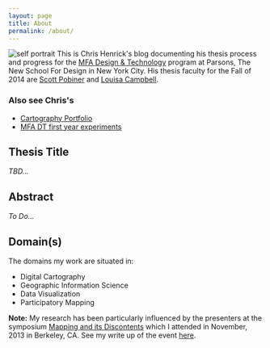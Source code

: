 ```yaml
---
layout: page
title: About 
permalink: /about/
---
```


![self portrait](../assets/cafe-instagram.png)
This is Chris Henrick's blog documenting his thesis process and progress for the [MFA Design & Technology](http://www.newschool.edu/parsons/mfa-design-technology/) program at Parsons, The New School For Design in New York City. His thesis faculty for the Fall of 2014 are [Scott Pobiner](http://www.newschool.edu/parsons/faculty.aspx?id=4e44-6331-4f44-5134) and [Louisa Campbell](http://mfadt.parsons.edu/2014/faculty/louisa-campbell).

### Also see Chris's
- [Cartography Portfolio](http://chrishenrick.com)
- [MFA DT first year experiments](http://chenrickmfadt.wordpress.com/)

## Thesis Title

*TBD...*

## Abstract

*To Do...*

## Domain(s)
The domains my work are situated in:  

- Digital Cartography 
- Geographic Information Science
- Data Visualization 
- Participatory Mapping

**Note:** My research has been particularly influenced by the presenters at the symposium [Mapping and its Discontents](http://ced.berkeley.edu/events-media/events/mapping-and-its-discontents) which I attended in November, 2013 in Berkeley, CA. See my write up of the event [here](http://chenrickmfadt.wordpress.com/2013/11/02/mapping-and-its-discontents-berkeley-ca/).